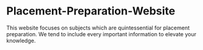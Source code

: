 # Placement-Preparation-Website
This website focuses on subjects which are quintessential for placement preparation. We tend to include every important information to elevate your knowledge.
